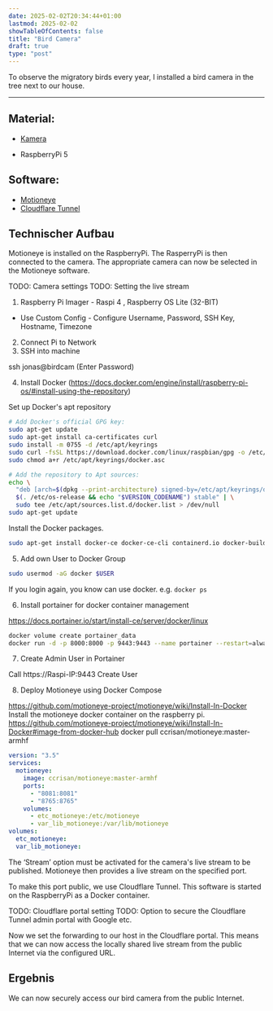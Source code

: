 ```yaml
---
date: 2025-02-02T20:34:44+01:00
lastmod: 2025-02-02
showTableOfContents: false
title: "Bird Camera"
draft: true
type: "post"
---
```


To observe the migratory birds every year, I installed a bird camera in the tree next to our house.

---

## Material:

* [Kamera](https://electreeks.de/startseite/2-raspberry-pi-kamera-175-super-weitwinkelobjektiv-automatik-infrarot-sperrfilter-full-hd-mit-infrarot-leds)

* RaspberryPi 5

## Software:


* [Motioneye](https://github.com/motioneye-project/motioneye)
* [Cloudflare Tunnel](https://developers.cloudflare.com/cloudflare-one/connections/connect-networks/)

## Technischer Aufbau

Motioneye is installed on the RaspberryPi. The RasperryPi is then connected to the camera. The appropriate camera can now be selected in the Motioneye software.

TODO: Camera settings
TODO: Setting the live stream
1. Raspberry Pi Imager - Raspi 4 , Raspberry OS Lite (32-BIT)
- Use Custom Config - Configure Username, Password, SSH Key, Hostname, Timezone
2. Connect Pi to Network
3. SSH into machine

ssh jonas@birdcam
(Enter Password)

4. Install Docker (https://docs.docker.com/engine/install/raspberry-pi-os/#install-using-the-repository)

Set up Docker's apt repository
```bash
# Add Docker's official GPG key:
sudo apt-get update
sudo apt-get install ca-certificates curl
sudo install -m 0755 -d /etc/apt/keyrings
sudo curl -fsSL https://download.docker.com/linux/raspbian/gpg -o /etc/apt/keyrings/docker.asc
sudo chmod a+r /etc/apt/keyrings/docker.asc

# Add the repository to Apt sources:
echo \
  "deb [arch=$(dpkg --print-architecture) signed-by=/etc/apt/keyrings/docker.asc] https://download.docker.com/linux/raspbian \
  $(. /etc/os-release && echo "$VERSION_CODENAME") stable" | \
  sudo tee /etc/apt/sources.list.d/docker.list > /dev/null
sudo apt-get update
```

Install the Docker packages.
```bash
sudo apt-get install docker-ce docker-ce-cli containerd.io docker-buildx-plugin docker-compose-plugin
```

5. Add own User to Docker Group

```bash
sudo usermod -aG docker $USER
```
If you login again, you know can use docker. e.g. `docker ps`

6. Install portainer for docker container management

https://docs.portainer.io/start/install-ce/server/docker/linux

```bash
docker volume create portainer_data
docker run -d -p 8000:8000 -p 9443:9443 --name portainer --restart=always -v /var/run/docker.sock:/var/run/docker.sock -v portainer_data:/data portainer/portainer-ce:2.21.5
```

7. Create Admin User in Portainer

Call https://Raspi-IP:9443
Create User

8. Deploy Motioneye using Docker Compose

https://github.com/motioneye-project/motioneye/wiki/Install-In-Docker
Install the motioneye docker container on the raspberry pi. 
https://github.com/motioneye-project/motioneye/wiki/Install-In-Docker#image-from-docker-hub
docker pull ccrisan/motioneye:master-armhf

```yaml
version: "3.5"
services:
  motioneye:
    image: ccrisan/motioneye:master-armhf
    ports:
      - "8081:8081"
      - "8765:8765"
    volumes:
      - etc_motioneye:/etc/motioneye
      - var_lib_motioneye:/var/lib/motioneye
volumes:
  etc_motioneye:
  var_lib_motioneye:
```
The ‘Stream’ option must be activated for the camera's live stream to be published. Motioneye then provides a live stream on the specified port.

To make this port public, we use Cloudflare Tunnel.
This software is started on the RaspberryPi as a Docker container.

TODO: Cloudflare portal setting
TODO: Option to secure the Cloudflare Tunnel admin portal with Google etc.

Now we set the forwarding to our host in the Cloudflare portal.  This means that we can now access the locally shared live stream from the public Internet via the configured URL.

## Ergebnis

We can now securely access our bird camera from the public Internet.